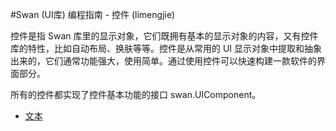 #Swan (UI库) 编程指南 - 控件 (limengjie)

控件是指 Swan 库里的显示对象，它们既拥有基本的显示对象的内容，又有控件库的特性，比如自动布局、换肤等等。控件是从常用的 UI 显示对象中提取和抽象出来的，它们通常功能强大，使用简单。通过使用控件可以快速构建一款软件的界面部分。

所有的控件都实现了控件基本功能的接口 swan.UIComponent。

* [文本](7-1-label.md)